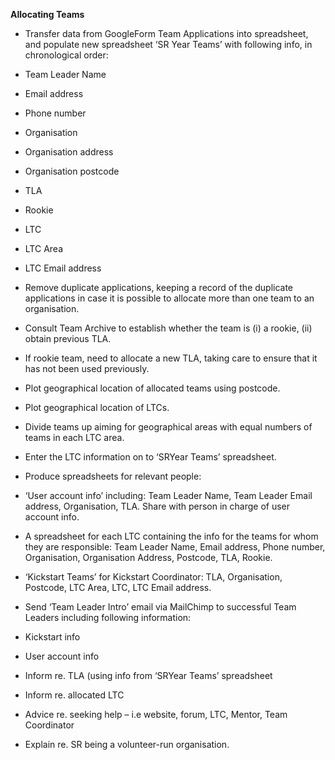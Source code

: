**Allocating Teams**

* Transfer data from GoogleForm Team Applications into spreadsheet, and populate new spreadsheet ‘SR Year Teams’ with following info, in chronological order:
 * Team Leader Name
 * Email address
 * Phone number
 * Organisation
 * Organisation address
 * Organisation postcode
 * TLA
 * Rookie
 * LTC
 * LTC Area
 * LTC Email address


* Remove duplicate applications, keeping a record of the duplicate applications in case it is possible to allocate more than one team to an organisation.
* Consult Team Archive to establish whether the team is (i) a rookie, (ii) obtain previous TLA.  
* If rookie team, need to allocate a new TLA, taking care to ensure that it has not been used previously.


* Plot geographical location of allocated teams using postcode.
* Plot geographical location of LTCs.
* Divide teams up aiming for geographical areas with equal numbers of teams in each LTC area.
* Enter the LTC information on to ‘SRYear Teams’ spreadsheet.


* Produce spreadsheets for relevant people:
 * ‘User account info’ including: Team Leader Name, Team Leader Email address, Organisation, TLA.  Share with person in charge of user account info.
 * A spreadsheet for each LTC containing the info for the teams for whom they are responsible: Team Leader Name, Email address, Phone number, Organisation, Organisation Address, Postcode, TLA, Rookie.
 * ‘Kickstart Teams’ for Kickstart Coordinator: TLA, Organisation,  Postcode, LTC Area, LTC, LTC Email address.

* Send ‘Team Leader Intro’ email via MailChimp to successful Team Leaders including following information:
 * Kickstart info
 * User account info
 * Inform re. TLA (using info from ‘SRYear Teams’ spreadsheet
 * Inform re. allocated LTC
 * Advice re. seeking help – i.e  website, forum, LTC, Mentor, Team Coordinator
 * Explain re. SR being a volunteer-run organisation.
